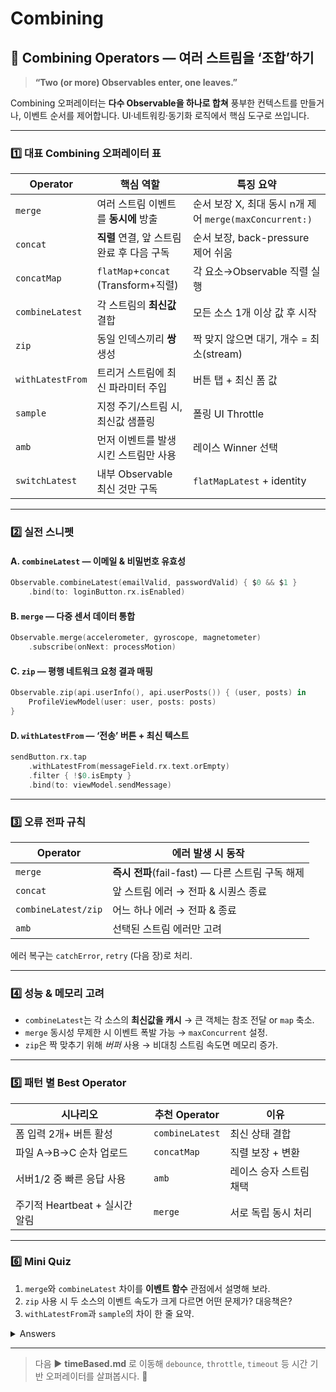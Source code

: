 # Combining

## 🧩 Combining Operators — 여러 스트림을 ‘조합’하기

> **“Two (or more) Observables enter, one leaves.”**

Combining 오퍼레이터는 **다수 Observable을 하나로 합쳐** 풍부한 컨텍스트를 만들거나, 이벤트 순서를 제어합니다. UI·네트워킹·동기화 로직에서 핵심 도구로 쓰입니다.

***

### 1️⃣ 대표 Combining 오퍼레이터 표

| Operator         | 핵심 역할                             | 특징 요약                                        |
| ---------------- | --------------------------------- | -------------------------------------------- |
| `merge`          | 여러 스트림 이벤트를 **동시에** 방출            | 순서 보장 X, 최대 동시 n개 제어 `merge(maxConcurrent:)` |
| `concat`         | **직렬** 연결, 앞 스트림 완료 후 다음 구독       | 순서 보장, back-pressure 제어 쉬움                   |
| `concatMap`      | `flatMap`+`concat` (Transform+직렬) | 각 요소→Observable 직렬 실행                        |
| `combineLatest`  | 각 스트림의 **최신값** 결합                 | 모든 소스 1개 이상 값 후 시작                           |
| `zip`            | 동일 인덱스끼리 **쌍** 생성                 | 짝 맞지 않으면 대기, 개수 = 최소(stream)                 |
| `withLatestFrom` | 트리거 스트림에 최신 파라미터 주입               | 버튼 탭 + 최신 폼 값                                |
| `sample`         | 지정 주기/스트림 시, 최신값 샘플링              | 폴링 UI Throttle                               |
| `amb`            | 먼저 이벤트를 발생시킨 스트림만 사용              | 레이스 Winner 선택                                |
| `switchLatest`   | 내부 Observable 최신 것만 구독            | `flatMapLatest` + identity                   |

***

### 2️⃣ 실전 스니펫

#### A. `combineLatest` — 이메일 & 비밀번호 유효성

```swift
Observable.combineLatest(emailValid, passwordValid) { $0 && $1 }
    .bind(to: loginButton.rx.isEnabled)
```

#### B. `merge` — 다중 센서 데이터 통합

```swift
Observable.merge(accelerometer, gyroscope, magnetometer)
    .subscribe(onNext: processMotion)
```

#### C. `zip` — 평행 네트워크 요청 결과 매핑

```swift
Observable.zip(api.userInfo(), api.userPosts()) { (user, posts) in
    ProfileViewModel(user: user, posts: posts)
}
```

#### D. `withLatestFrom` — ‘전송’ 버튼 + 최신 텍스트

```swift
sendButton.rx.tap
    .withLatestFrom(messageField.rx.text.orEmpty)
    .filter { !$0.isEmpty }
    .bind(to: viewModel.sendMessage)
```

***

### 3️⃣ 오류 전파 규칙

| Operator            | 에러 발생 시 동작                          |
| ------------------- | ----------------------------------- |
| `merge`             | **즉시 전파**(fail-fast) — 다른 스트림 구독 해제 |
| `concat`            | 앞 스트림 에러 → 전파 & 시퀀스 종료              |
| `combineLatest/zip` | 어느 하나 에러 → 전파 & 종료                  |
| `amb`               | 선택된 스트림 에러만 고려                      |

에러 복구는 `catchError`, `retry` (다음 장)로 처리.

***

### 4️⃣ 성능 & 메모리 고려

* `combineLatest`는 각 소스의 **최신값을 캐시** → 큰 객체는 참조 전달 or `map` 축소.
* `merge` 동시성 무제한 시 이벤트 폭발 가능 → `maxConcurrent` 설정.
* `zip`은 짝 맞추기 위해 _버퍼_ 사용 → 비대칭 스트림 속도면 메모리 증가.

***

### 5️⃣ 패턴 별 Best Operator

| 시나리오                   | 추천 Operator     | 이유            |
| ---------------------- | --------------- | ------------- |
| 폼 입력 2개+ 버튼 활성         | `combineLatest` | 최신 상태 결합      |
| 파일 A→B→C 순차 업로드        | `concatMap`     | 직렬 보장 + 변환    |
| 서버1/2 중 빠른 응답 사용       | `amb`           | 레이스 승자 스트림 채택 |
| 주기적 Heartbeat + 실시간 알림 | `merge`         | 서로 독립 동시 처리   |

***

### 6️⃣ Mini Quiz

1. `merge`와 `combineLatest` 차이를 **이벤트 함수** 관점에서 설명해 보라.
2. `zip` 사용 시 두 소스의 이벤트 속도가 크게 다르면 어떤 문제가? 대응책은?
3. `withLatestFrom`과 `sample`의 차이 한 줄 요약.

<details>

<summary>Answers</summary>

1. `merge`는 **onNext를 interleave**하여 그대로 전달, 결합 함수 없음. `combineLatest`는 각 소스 onNext 시 **결합 클로저**를 호출해 1개의 새 값 생성.
2. 빠른 스트림 이벤트가 **버퍼에 쌓여 메모리 증가**; `zipLatest` 대안(없다면 combineLatest) 또는 `buffer/skip`로 속도 맞추기.
3. `withLatestFrom`은 _트리거 스트림_ onNext 때 **파라미터 스트림 최신값**을 가져오고, `sample`은 지정 간격/트리거 시 최신값만 전달(트리거값 무시).

</details>

***

> 다음 ▶️ **timeBased.md** 로 이동해 `debounce`, `throttle`, `timeout` 등 시간 기반 오퍼레이터를 살펴봅시다. 🚀
